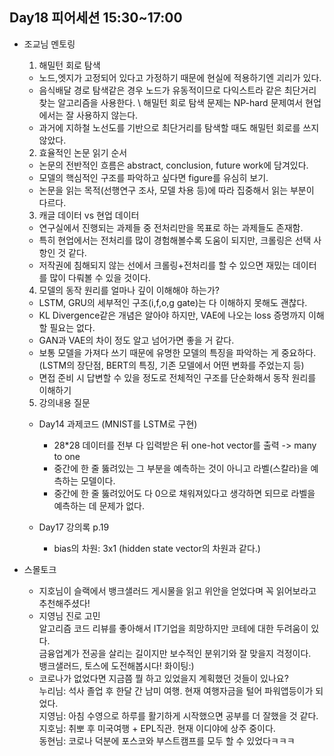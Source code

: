 ## Day18 피어세션 15:30~17:00

- 조교님 멘토링
    1. 해밀턴 회로 탐색
    - 노드,엣지가 고정되어 있다고 가정하기 때문에 현실에 적용하기엔 괴리가 있다.
    - 음식배달 경로 탐색같은 경우 노드가 유동적이므로 다익스트라 같은 최단거리 찾는 알고리즘을 사용한다. \ 해밀턴 회로 탐색 문제는 NP-hard 문제여서 현업에서는 잘 사용하지 않는다.
    - 과거에 지하철 노선도를 기반으로 최단거리를 탐색할 때도 해밀턴 회로를 쓰지 않았다.

    2. 효율적인 논문 읽기 순서
    - 논문의 전반적인 흐름은 abstract, conclusion, future work에 담겨있다.
    - 모델의 핵심적인 구조를 파악하고 싶다면 figure를 유심히 보기.
    - 논문을 읽는 목적(선행연구 조사, 모델 차용 등)에 따라 집중해서 읽는 부분이 다르다.

    3. 캐글 데이터 vs 현업 데이터
    - 연구실에서 진행되는 과제들 중 전처리만을 목표로 하는 과제들도 존재함.
    - 특히 현업에서는 전처리를 많이 경험해볼수록 도움이 되지만, 크롤링은 선택 사항인 것 같다.
    - 저작권에 침해되지 않는 선에서 크롤링+전처리를 할 수 있으면 재밌는 데이터를 많이 다뤄볼 수 있을 것이다.

    4. 모델의 동작 원리를 얼마나 깊이 이해해야 하는가?
    - LSTM, GRU의 세부적인 구조(i,f,o,g gate)는 다 이해하지 못해도 괜찮다.
    - KL Divergence같은 개념은 알아야 하지만, VAE에 나오는 loss 증명까지 이해할 필요는 없다.
    - GAN과 VAE의 차이 정도 알고 넘어가면 좋을 거 같다.
    - 보통 모델을 가져다 쓰기 때문에 유명한 모델의 특징을 파악하는 게 중요하다. \
    (LSTM의 장단점, BERT의 특징, 기존 모델에서 어떤 변화를 주었는지 등)
    - 면접 준비 시 답변할 수 있을 정도로 전체적인 구조를 단순화해서 동작 원리를 이해하기

    5. 강의내용 질문
    - Day14 과제코드 (MNIST를 LSTM로 구현)
        - 28*28 데이터를 전부 다 입력받은 뒤 one-hot vector를 출력 -> many to one
        - 중간에 한 줄 뚫려있는 그 부분을 예측하는 것이 아니고 라벨(스칼라)을 예측하는 모델이다.
        - 중간에 한 줄 뚫려있어도 다 0으로 채워져있다고 생각하면 되므로 라벨을 예측하는 데 문제가 없다.
    
    - Day17 강의록 p.19
        - bias의 차원: 3x1 (hidden state vector의 차원과 같다.)


- 스몰토크
    - 지호님이 슬랙에서 뱅크샐러드 게시물을 읽고 위안을 얻었다며 꼭 읽어보라고 추천해주셨다!
    - 지영님 진로 고민 \
        알고리즘 코드 리뷰를 좋아해서 IT기업을 희망하지만 코테에 대한 두려움이 있다. \
        금융업계가 전공을 살리는 길이지만 보수적인 분위기와 잘 맞을지 걱정이다. \
        뱅크샐러드, 토스에 도전해봅시다! 화이팅:)
    - 코로나가 없었다면 지금쯤 뭘 하고 있었을지 계획했던 것들이 있나요? \
        누리님: 석사 졸업 후 한달 간 남미 여행. 현재 여행자금을 털어 파워앱등이가 되었다. \
        지영님: 아침 수영으로 하루를 활기하게 시작했으면 공부를 더 잘했을 것 같다. \
        지호님: 취뽀 후 미국여행 + EPL직관. 현재 이디야에 상주 중이다. \
        동현님: 코로나 덕분에 포스코와 부스트캠프를 모두 할 수 있었다ㅋㅋㅋ
